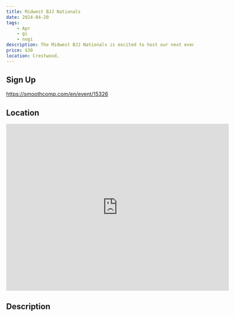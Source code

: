 ```yaml
---
title: Midwest BJJ Nationals
date: 2024-04-20
tags:
    - Apr
    - gi 
    - nogi 
description: The Midwest BJJ Nationals is excited to host our next event at South Oldham High School on April 20th 2024
price: $30
location: Crestwood,
---
```

## Sign Up
https://smoothcomp.com/en/event/15326

## Location
<iframe src="https://www.google.com/maps/embed?pb=!1m18!1m12!1m3!1d12345.6789!2d-85.4689426!3d38.3321342!2m3!1f0!2f0!3f0!3m2!1i1024!2i768!4f13.1!3m3!1m2!1s0x0%3A0x0!2z38.3321342!5e0!3m2!1sen!2sus!4v1234567890" width="600" height="450" style="border:0;" allowfullscreen="" loading="lazy"></iframe>

## Description
